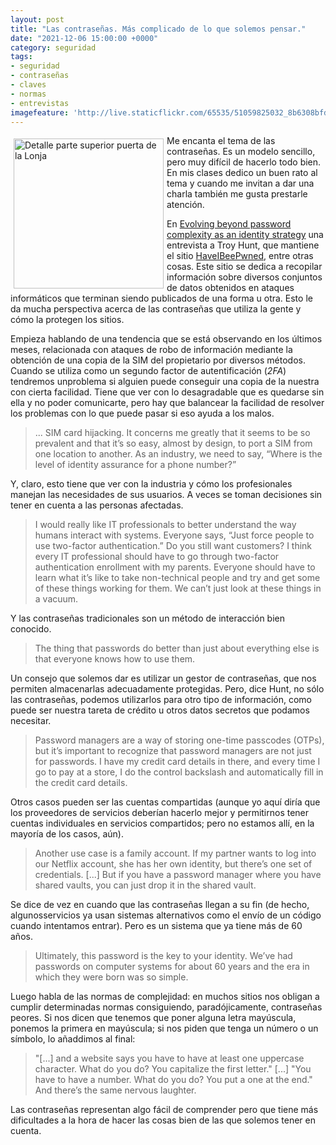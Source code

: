 ```yaml
---
layout: post
title: "Las contraseñas. Más complicado de lo que solemos pensar."
date: "2021-12-06 15:00:00 +0000"
category: seguridad
tags:
- seguridad
- contraseñas
- claves
- normas
- entrevistas
imagefeature: 'http://live.staticflickr.com/65535/51059825032_8b6308bfd7.jpg'
---
```

<a href="https://www.flickr.com/photos/fernand0/51059825032/" title="Detalle parte superior puerta de la Lonja "><img src="http://live.staticflickr.com/65535/51059825032_8b6308bfd7.jpg" alt="Detalle parte superior puerta de la Lonja " width="240" style="float:left; margin:5px"></a>
Me encanta el tema de las contraseñas. Es un modelo sencillo, pero muy difícil de hacerlo todo bien. En mis clases dedico un buen rato al tema y cuando me invitan a dar una charla también me gusta prestarle atención.

En [Evolving beyond password complexity as an identity strategy](https://www.microsoft.com/security/blog/2021/04/22/evolving-beyond-password-complexity-as-an-identity-strategy/) una entrevista a Troy Hunt, que mantiene el sitio [HaveIBeePwned](https://haveibeenpwned.com/), entre otras cosas.
Este sitio se dedica a recopilar información sobre diversos conjuntos de datos obtenidos en ataques informáticos que terminan siendo publicados de una forma u otra. Esto le da mucha perspectiva acerca de las contraseñas que utiliza la gente y cómo la protegen los sitios.

Empieza hablando de una tendencia que se está observando en los últimos meses, relacionada con ataques de robo de información mediante la obtención de una copia de la SIM del propietario por diversos métodos.
Cuando se utiliza como un segundo factor de autentificación (*2FA*) tendremos unproblema si alguien puede conseguir una copia de la nuestra con cierta facilidad.
Tiene que ver con lo desagradable que es quedarse sin ella y no poder comunicarte, pero hay que balancear la facilidad de resolver los problemas con lo que puede pasar si eso ayuda a los malos.

> ... SIM card hijacking. It concerns me greatly that it seems to be so prevalent and that it’s so easy, almost by design, to port a SIM from one location to another. As an industry, we need to say, “Where is the level of identity assurance for a phone number?”

Y, claro, esto tiene que ver con la industria y cómo los profesionales manejan las necesidades de sus usuarios. A veces se toman decisiones sin tener en cuenta a las personas afectadas.

> I would really like IT professionals to better understand the way humans interact with systems. Everyone says, “Just force people to use two-factor authentication.” Do you still want customers? I think every IT professional should have to go through two-factor authentication enrollment with my parents. Everyone should have to learn what it’s like to take non-technical people and try and get some of these things working for them. We can’t just look at these things in a vacuum.

Y las contraseñas tradicionales son un método de interacción bien conocido.

> The thing that passwords do better than just about everything else is that everyone knows how to use them.

Un consejo que solemos dar es utilizar un gestor de contraseñas, que nos permiten almacenarlas adecuadamente protegidas. Pero, dice Hunt, no sólo las contraseñas, podemos utilizarlos para otro tipo de información, como puede ser nuestra tareta de crédito u otros datos secretos que podamos necesitar.

> Password managers are a way of storing one-time passcodes (OTPs), but it’s important to recognize that password managers are not just for passwords. I have my credit card details in there, and every time I go to pay at a store, I do the control backslash and automatically fill in the credit card details. 

Otros casos pueden ser las cuentas compartidas (aunque yo aquí diría que los proveedores de servicios deberían hacerlo mejor y permitirnos tener cuentas individuales en servicios compartidos; pero no estamos allí, en la mayoría de los casos, aún).

> Another use case is a family account. If my partner wants to log into our Netflix account, she has her own identity, but there’s one set of credentials. [...] But if you have a password manager where you have shared vaults, you can just drop it in the shared vault. 

Se dice de vez en cuando que las contraseñas llegan a su fin (de hecho, algunosservicios ya usan sistemas alternativos como el envío de un código cuando intentamos entrar). Pero es un sistema que ya tiene más de 60 años.

> Ultimately, this password is the key to your identity. We’ve had passwords on computer systems for about 60 years and the era in which they were born was so simple.

Luego habla de las normas de complejidad: en muchos sitios nos obligan a cumplir determinadas normas consiguiendo, paradójicamente, contraseñas peores. Si nos dicen que tenemos que poner alguna letra mayúscula, ponemos la primera en mayúscula; si nos piden que tenga un número o un símbolo, lo añaddimos al final:

> "[...] and a website says you have to have at least one uppercase character. What do you do? You capitalize the first letter." [...] "You have to have a number. What do you do? You put a one at the end." And there’s the same nervous laughter. 

Las contraseñas representan algo fácil de comprender pero que tiene más dificultades a la hora de hacer las cosas bien de las que solemos tener en cuenta.
